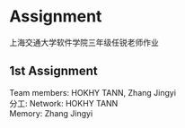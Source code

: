 # Assignment
上海交通大学软件学院三年级任锐老师作业

## 1st Assignment 
Team members: HOKHY TANN, Zhang Jingyi      
分工: Network: HOKHY TANN  
      Memory: Zhang Jingyi
